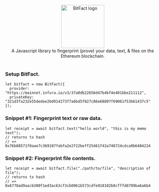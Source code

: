 <p align="center">
<img src="https://raw.githubusercontent.com/zachalam/BitFact/master/readme/logo.png" alt="BitFact logo" title="BitFact" align="center" height="140" />
<br />
A Javascript library to fingerprint (prove) your data, text, &amp; files on the Ethereum blockchain.
<br /><br />
</p>


### Setup BitFact.
```
let bitfact = new BitFact({ 
  provider: "https://mainnet.infura.io/v3/37a0db22656d47b4bf4e401bbe211112",
  privateKey: "321d3fa232e55dedee2bd914273f7a6bd5f827c86e68897f69061f53b61437c5"
});
```

### Snippet #1: Fingerprint text or raw data.
```
let receipt = await bitfact.text("hello world", "this is my memo text");
// returns tx hash
// => 0x76b88571f0aae7c369107fabfa2e2f22beff25461f42a748724cdca9b6404224
```

### Snippet #2: Fingerprint file contents.
```
let receipt = await bitfact.file("./path/to/file", "description of file");
// returns tx hash
// => 0x6778ad9aacb300f1ed3ac63cf3cb0961b573cdfe918102b8cfffd8799ba6a6b4
```
